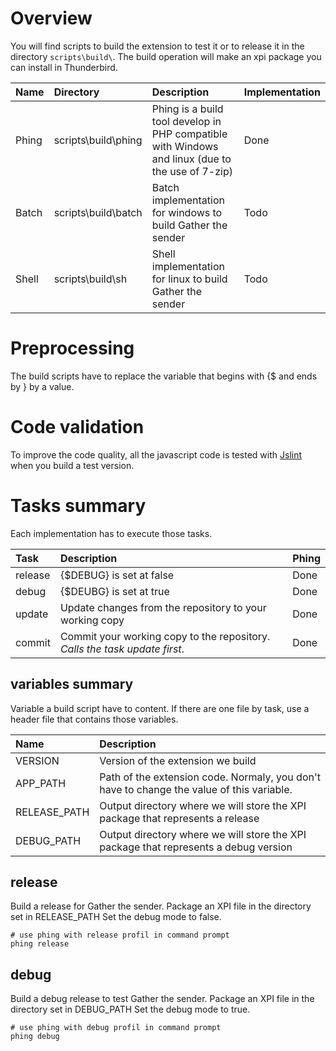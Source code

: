 # Overview #
You will find scripts to build the extension to test it or to release it in the directory `scripts\build\`.
The build operation will make an xpi package you can install in Thunderbird.

| **Name** | **Directory** | **Description** | **Implementation** |
|:---------|:--------------|:----------------|:-------------------|
| Phing    | scripts\build\phing | Phing is a build tool develop in PHP compatible with Windows and linux (due to the use of 7-zip) | Done               |
| Batch    | scripts\build\batch | Batch implementation for windows to build Gather the sender | Todo               |
| Shell    | scripts\build\sh | Shell implementation for linux to build Gather the sender | Todo               |

# Preprocessing #

The build scripts have to replace the variable that begins with {$ and ends by } by a value.

# Code validation #

To improve the code quality, all the javascript code is tested with [Jslint](http://www.jslint.com/) when you build a test version.

# Tasks summary #

Each implementation has to execute those tasks.

| **Task** | **Description** | **Phing** |
|:---------|:----------------|:----------|
| release  |{$DEBUG} is set at false | Done      |
| debug    | {$DEUBG} is set at true | Done      |
| update   | Update changes from the repository to your working copy | Done      |
| commit   | Commit your working copy to the repository.<br /> _Calls the task update first_. | Done      |

## variables summary ##
Variable a build script have to content. If there are one file by task, use a header file that contains those variables.

| **Name** | **Description** |
|:---------|:----------------|
| VERSION  | Version of the extension we build |
| APP\_PATH | Path of the extension code. Normaly, you don't have to change the value of this variable. |
| RELEASE\_PATH | Output directory where we will store the XPI package that represents a release |
| DEBUG\_PATH | Output directory where we will store the XPI package that represents a debug version|


## release ##

Build a release for Gather the sender.
Package an XPI file in the directory set in RELEASE\_PATH
Set the debug mode to false.

```
# use phing with release profil in command prompt
phing release
```

## debug ##

Build a debug release to test Gather the sender.
Package an XPI file in the directory set in DEBUG\_PATH
Set the debug mode to true.

```
# use phing with debug profil in command prompt
phing debug
```